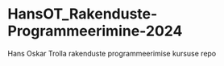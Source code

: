 # HansOT_Rakenduste-Programmeerimine-2024
Hans Oskar Trolla rakenduste programmeerimise kursuse repo

